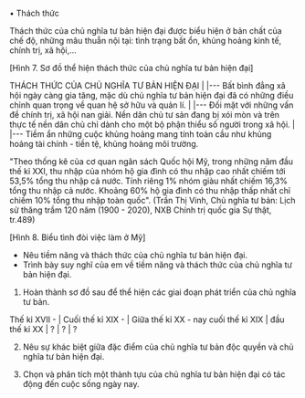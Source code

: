 • Thách thức

Thách thức của chủ nghĩa tư bản hiện đại được biểu hiện ở bản chất của chế độ, những mâu thuẫn nội tại: tình trạng bất ổn, khủng hoảng kinh tế, chính trị, xã hội,...

[Hình 7. Sơ đồ thể hiện thách thức của chủ nghĩa tư bản hiện đại]

THÁCH THỨC CỦA CHỦ NGHĨA TƯ BẢN HIỆN ĐẠI
|
|--- Bất bình đẳng xã hội ngày càng gia tăng, mặc dù chủ nghĩa tư bản hiện đại đã có những điều chỉnh quan trọng về quan hệ sở hữu và quản lí.
|
|--- Đối mặt với những vấn đề chính trị, xã hội nan giải. Nền dân chủ tư sản đang bị xói mòn và trên thực tế nền dân chủ chỉ dành cho một bộ phận thiểu số người trong xã hội.
|
|--- Tiềm ẩn những cuộc khủng hoảng mang tính toàn cầu như khủng hoảng tài chính - tiền tệ, khủng hoảng môi trường.

"Theo thống kê của cơ quan ngân sách Quốc hội Mỹ, trong những năm đầu thế kỉ XXI, thu nhập của nhóm hộ gia đình có thu nhập cao nhất chiếm tới 53,5% tổng thu nhập cả nước. Tính riêng 1% nhóm giàu nhất chiếm 16,3% tổng thu nhập cả nước. Khoảng 60% hộ gia đình có thu nhập thấp nhất chỉ chiếm 10% tổng thu nhập toàn quốc".
(Trần Thị Vinh, Chủ nghĩa tư bản: Lịch sử thăng trầm 120 năm (1900 - 2020), NXB Chính trị quốc gia Sự thật, tr.489)

[Hình 8. Biểu tình đòi việc làm ở Mỹ]

- Nêu tiềm năng và thách thức của chủ nghĩa tư bản hiện đại.
- Trình bày suy nghĩ của em về tiềm năng và thách thức của chủ nghĩa tư bản hiện đại.

1. Hoàn thành sơ đồ sau để thể hiện các giai đoạn phát triển của chủ nghĩa tư bản.

Thế kỉ XVII - | Cuối thế kỉ XIX - | Giữa thế kỉ XX - nay
cuối thế kỉ XIX | đầu thế kỉ XX |
? | ? | ?

2. Nêu sự khác biệt giữa đặc điểm của chủ nghĩa tư bản độc quyền và chủ nghĩa tư bản hiện đại.

3. Chọn và phân tích một thành tựu của chủ nghĩa tư bản hiện đại có tác động đến cuộc sống ngày nay.